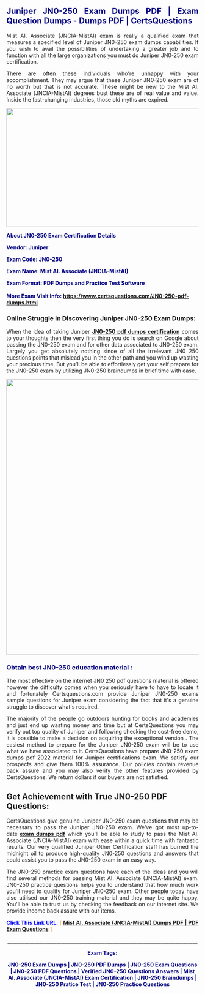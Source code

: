 <h2 style="text-align: justify;"><span style="color: #000080;">Juniper JN0-250 Exam Dumps PDF | Exam Question Dumps - Dumps PDF | CertsQuestions</span></h2>
<p style="text-align: justify;">Mist AI. Associate (JNCIA-MistAI) exam is really a qualified exam that measures a specified level of Juniper  JN0-250 exam dumps capabilities. If you wish to avail the possibilities of undertaking a greater job and to function with all the large organizations you must do Juniper JN0-250 exam certification.</p>
<p style="text-align: justify;">There are often these individuals who're unhappy with your accomplishment. They may argue that these Juniper  JN0-250 exam are of no worth but that is not accurate. These might be new to the Mist AI. Associate (JNCIA-MistAI) degrees bust these are of real value and value. Inside the fast-changing industries, those old myths are expired.</p>
<p><img style="display: block; margin-left: auto; margin-right: auto;" src="https://i.imgur.com/eaP4ae9.png" width="840" height="310" /></p>
<p><span style="color: #000080;"><strong>About JN0-250 Exam Certification Details</strong></span></p>
<p><span style="color: #000080;"><strong>Vendor: Juniper<br /></strong></span></p>
<p><span style="color: #000080;"><strong>Exam Code: JN0-250</strong></span></p>
<p><span style="color: #000080;"><strong>Exam Name: Mist AI. Associate (JNCIA-MistAI)</strong></span></p>
<p><span style="color: #000080;"><strong>Exam Format: PDF Dumps and Practice Test Software<br /><br />More Exam Visit Info: <span style="color: #ff6600;"><a href="https://www.certsquestions.com/JN0-250-pdf-dumps.html">https://www.certsquestions.com/JN0-250-pdf-dumps.html</a></span></strong></span></p>
<h3>Online Struggle in Discovering Juniper JN0-250 Exam Dumps:</h3>
<p style="text-align: justify;">When the idea of taking Juniper <a href="https://www.certsquestions.com/JN0-250-pdf-dumps.html"><strong> JN0-250 pdf dumps certification</strong></a> comes to your thoughts then the very first thing you do is search on Google about passing the JN0-250 exam and for other data associated to JN0-250 exam. Largely you get absolutely nothing since of all the irrelevant JN0 250 questions points that mislead you in the other path and you wind up wasting your precious time. But you'll be able to effortlessly get your self prepare for the JN0-250 exam by utilizing JN0-250 braindumps in brief time with ease.</p>
<p><a href="https://www.certsquestions.com/JN0-250-pdf-dumps.html"><img style="display: block; margin-left: auto; margin-right: auto;" src="https://i.imgur.com/pxhoKQ2.png" width="720" /></a></p>
<h3><span style="color: #000080;">Obtain best  JN0-250 education material :</span></h3>
<p style="text-align: justify;">The most effective on the internet JN0 250 pdf questions material is offered however the difficulty comes when you seriously have to have to locate it and fortunately Certsquestions.com provide Juniper JN0-250 exams sample questions for Juniper  exam considering the fact that it's a genuine struggle to discover what's required.</p>
<p style="text-align: justify;">The majority of the people go outdoors hunting for books and academies and just end up wasting money and time but at CertsQuestions you may verify out top quality of Juniper  and following checking the cost-free demo, it is possible to make a decision on acquiring the exceptional version . The easiest method to prepare for the Juniper JN0-250 exam will be to use what we have associated to it. CertsQuestions have <span style="color: #000000;">prepare JN0-250 exam dumps pdf 2022</span> material for Juniper certifications exam. We satisfy our prospects and give them 100% assurance. Our policies contain revenue back assure and you may also verify the other features provided by CertsQuestions. We return dollars if our buyers are not satisfied.</p>
<h2>Get Achievement with True JN0-250 PDF Questions:</h2>
<p style="text-align: justify;">CertsQuestions give genuine Juniper JN0-250 exam questions that may be necessary to pass the Juniper  JN0-250 exam. We've got most up-to-date<strong>&nbsp;<a href="https://www.certsquestions.com/">exam dumps pdf</a></strong>&nbsp;which you'll be able to study to pass the Mist AI. Associate (JNCIA-MistAI) exam with ease within a quick time with fantastic results. Our very qualified Juniper Other Certification staff has burned the midnight oil to produce high-quality JN0-250 questions and answers that could assist you to pass the JN0-250 exam in an easy way.</p>
<p style="text-align: justify;">The JN0-250 practice exam questions have each of the ideas and you will find several methods for passing Mist AI. Associate (JNCIA-MistAI) exam. JN0-250 practice questions helps you to understand that how much work you'll need to qualify for Juniper  JN0-250 exam. Other people today have also utilised our JN0-250 training material and they may be quite happy. You'll be able to trust us by checking the feedback on our internet site. We provide income back assure with our items.</p>
<p style="text-align: justify;"><span style="color: #0000ff;"><strong>Click This Link URL</strong>:</span> <span style="color: #ff6600;">[ <strong><a href="https://www.certsquestions.com/juniper-other-certification-certification.html">Mist AI. Associate (JNCIA-MistAI) Dumps PDF | PDF Exam Questions</a></strong> ]</span></p>
<p style="text-align: center;">______________________________________________________________________________</p>
<p style="text-align: center;"><span style="color: #000080;"><strong>Exam Tags:</strong></span></p>
<p style="text-align: center;"><span style="color: #000080;"><strong>JN0-250 Exam Dumps | JN0-250 PDF Dumps | JN0-250 Exam Questions | JN0-250 PDF Questions | Verified JN0-250 Questions Answers | Mist AI. Associate (JNCIA-MistAI) Exam Certification | JN0-250 Braindumps | JN0-250 Pratice Test | JN0-250 Practice Questions</strong></span></p>
